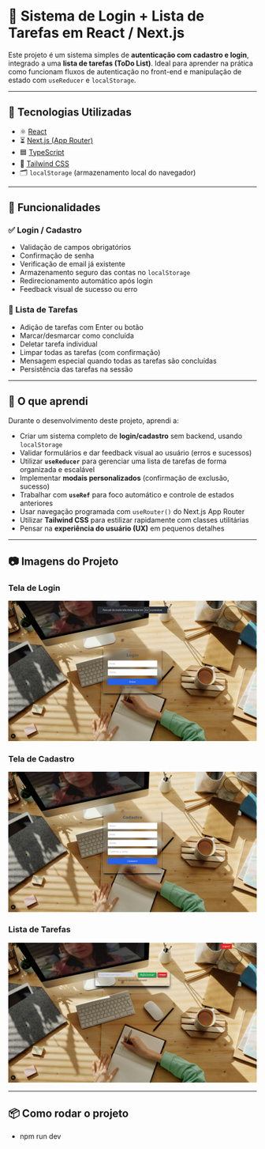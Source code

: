 # 🧠 Sistema de Login + Lista de Tarefas em React / Next.js

Este projeto é um sistema simples de **autenticação com cadastro e login**, integrado a uma **lista de tarefas (ToDo List)**. Ideal para aprender na prática como funcionam fluxos de autenticação no front-end e manipulação de estado com `useReducer` e `localStorage`.

---

## 🧪 Tecnologias Utilizadas

- ⚛️ [React](https://react.dev/)
- ⏳ [Next.js (App Router)](https://nextjs.org/docs/app)
- 🟦 [TypeScript](https://www.typescriptlang.org/)
- 💨 [Tailwind CSS](https://tailwindcss.com/)
- 🗂️ `localStorage` (armazenamento local do navegador)

---

## 🔐 Funcionalidades

### ✅ Login / Cadastro
- Validação de campos obrigatórios
- Confirmação de senha
- Verificação de email já existente
- Armazenamento seguro das contas no `localStorage`
- Redirecionamento automático após login
- Feedback visual de sucesso ou erro

### 📝 Lista de Tarefas
- Adição de tarefas com Enter ou botão
- Marcar/desmarcar como concluída
- Deletar tarefa individual
- Limpar todas as tarefas (com confirmação)
- Mensagem especial quando todas as tarefas são concluídas
- Persistência das tarefas na sessão

---

## 🧠 O que aprendi

Durante o desenvolvimento deste projeto, aprendi a:

- Criar um sistema completo de **login/cadastro** sem backend, usando `localStorage`
- Validar formulários e dar feedback visual ao usuário (erros e sucessos)
- Utilizar **`useReducer`** para gerenciar uma lista de tarefas de forma organizada e escalável
- Implementar **modais personalizados** (confirmação de exclusão, sucesso)
- Trabalhar com **`useRef`** para foco automático e controle de estados anteriores
- Usar navegação programada com `useRouter()` do Next.js App Router
- Utilizar **Tailwind CSS** para estilizar rapidamente com classes utilitárias
- Pensar na **experiência do usuário (UX)** em pequenos detalhes

---

## 📷 Imagens do Projeto

### Tela de Login
![Login](assets/login.png)

### Tela de Cadastro
![Cadastro](assets/cadastro.png)

### Lista de Tarefas
![ToDo](assets/task.png)

---

## 📦 Como rodar o projeto

- npm run dev
